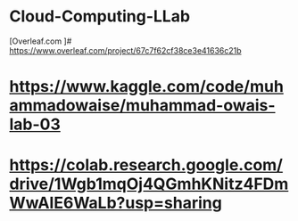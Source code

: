 # Cloud-Computing-LLab
[Overleaf.com ]# https://www.overleaf.com/project/67c7f62cf38ce3e41636c21b
# https://www.kaggle.com/code/muhammadowaise/muhammad-owais-lab-03
# https://colab.research.google.com/drive/1Wgb1mqOj4QGmhKNitz4FDmWwAIE6WaLb?usp=sharing

